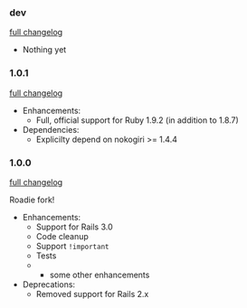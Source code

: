 ### dev

[full changelog](https://github.com/Mange/roadie/compare/v1.0.1...master)

* Nothing yet

### 1.0.1

[full changelog](https://github.com/Mange/roadie/compare/v1.0.0...v1.0.1)

* Enhancements:
    * Full, official support for Ruby 1.9.2 (in addition to 1.8.7)
* Dependencies:
    * Explicilty depend on nokogiri >= 1.4.4

### 1.0.0

[full changelog](https://github.com/Mange/roadie/compare/legacy...v1.0.0)

Roadie fork!

* Enhancements:
  * Support for Rails 3.0
  * Code cleanup
  * Support `!important`
  * Tests
  * + some other enhancements
* Deprecations:
  * Removed support for Rails 2.x

